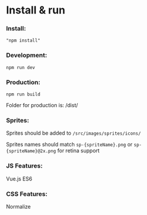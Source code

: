 # Install & run #

### Install:

```
"npm install"
```

### Development: ###

```
npm run dev
```

### Production: ###
```
npm run build
```
Folder for production is: /dist/

### Sprites: ###
Sprites should be added to ```/src/images/sprites/icons/```

Sprites names should match ```sp-{spriteName}.png``` or ```sp-{spriteName}@2x.png``` for retina support

### JS Features: ###
Vue.js
ES6

### CSS Features: ###
Normalize